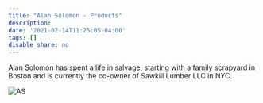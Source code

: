 ```yaml
---
title: "Alan Solomon - Products"
description: 
date: '2021-02-14T11:25:05-04:00'
tags: []
disable_share: no
---
```

Alan Solomon has spent a life in salvage, starting with a family scrapyard in Boston and is currently the co-owner of Sawkill Lumber LLC in NYC.

![AS](/images/Alan_higherQ.jpg)